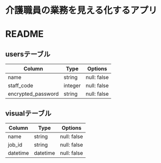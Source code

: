 # 介護職員の業務を見える化するアプリ


# README

##  usersテーブル


| Column             | Type   | Options     |
| ------------------ | ------ | ----------- |
| name               | string | null: false |
| staff_code              | integer | null: false |
| encrypted_password | string | null: false |


## visualテーブル

| Column             | Type   | Options     |
| ------------------ | ------ | ----------- |
| name               | string | null: false |
| job_id              | string | null: false |
| datetime               |  datetime   | null: false |



